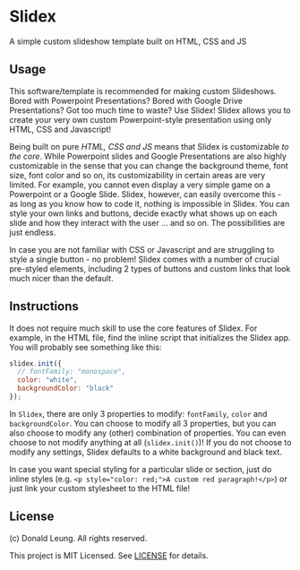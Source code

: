 # Slidex

A simple custom slideshow template built on HTML, CSS and JS

## Usage

This software/template is recommended for making custom Slideshows.  Bored with Powerpoint Presentations?  Bored with Google Drive Presentations?  Got too much time to waste?  Use Slidex!  Slidex allows you to create your very own custom Powerpoint-style presentation using only HTML, CSS and Javascript!

Being built on pure *HTML, CSS and JS* means that Slidex is customizable *to the core*.  While Powerpoint slides and Google Presentations are also highly customizable in the sense that you can change the background theme, font size, font color and so on, its customizability in certain areas are very limited.  For example, you cannot even display a very simple game on a Powerpoint or a Google Slide.  Slidex, however, can easily overcome this - as long as you know how to code it, nothing is impossible in Slidex.  You can style your own links and buttons, decide exactly what shows up on each slide and how they interact with the user ... and so on.  The possibilities are just endless.

In case you are not familiar with CSS or Javascript and are struggling to style a single button - no problem!  Slidex comes with a number of crucial pre-styled elements, including 2 types of buttons and custom links that look much nicer than the default.

## Instructions

It does not require much skill to use the core features of Slidex.  For example, in the HTML file, find the inline script that initializes the Slidex app.  You will probably see something like this:

```js
slidex.init({
  // fontFamily: "monospace",
  color: "white",
  backgroundColor: "black"
});
```

In ```Slidex```, there are only 3 properties to modify: ```fontFamily```, ```color``` and ```backgroundColor```.  You can choose to modify all 3 properties, but you can also choose to modify any (other) combination of properties.  You can even choose to not modify anything at all (```slidex.init()```)!  If you do not choose to modify any settings, Slidex defaults to a white background and black text.

In case you want special styling for a particular slide or section, just do inline styles (e.g. ```<p style="color: red;">A custom red paragraph!</p>```) or just link your custom stylesheet to the HTML file!

## License

(c) Donald Leung.  All rights reserved.

This project is MIT Licensed.  See [LICENSE](https://github.com/DonaldKellett/Slidex/blob/master/LICENSE) for details.

